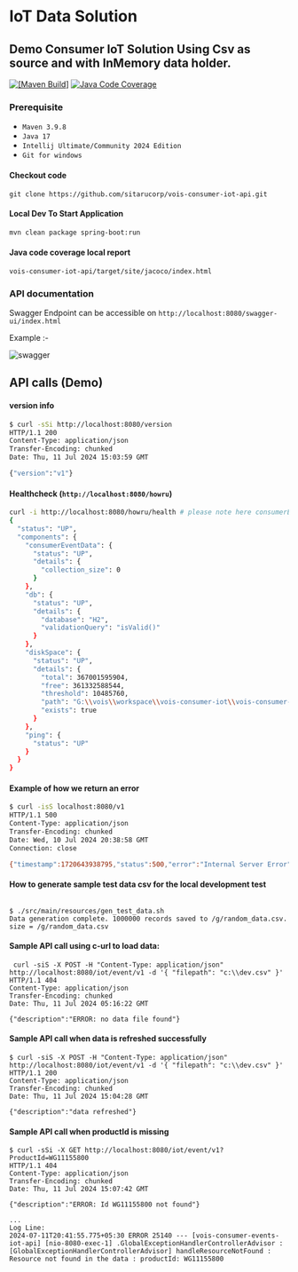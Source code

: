 # IoT Data Solution

## Demo Consumer IoT Solution Using Csv as source and with InMemory data holder.



[![[Maven Build]](https://github.com/sitarucorp/vois-consumer-iot-api/actions/workflows/maven.yml/badge.svg)](https://github.com/sitarucorp/vois-consumer-iot-api/actions/workflows/maven.yml) [![Java Code Coverage](https://github.com/sitarucorp/vois-consumer-iot-api/actions/workflows/deploy-jacoco-report-ghpages.yml/badge.svg)](https://github.com/sitarucorp/vois-consumer-iot-api/actions/workflows/deploy-jacoco-report-ghpages.yml)


### Prerequisite 
* `Maven 3.9.8`
* `Java 17`
* `Intellij Ultimate/Community 2024 Edition`
* `Git for windows`

#### Checkout code
```shell
git clone https://github.com/sitarucorp/vois-consumer-iot-api.git
```
#### Local Dev To Start Application
```bash
mvn clean package spring-boot:run
```
#### Java code coverage local report
`vois-consumer-iot-api/target/site/jacoco/index.html`

### API documentation 
Swagger Endpoint can be accessible on 
```http://localhost:8080/swagger-ui/index.html```

Example :- 

![swagger](doc.png)

## API calls (Demo)

#### version info
```bash
$ curl -sSi http://localhost:8080/version
HTTP/1.1 200
Content-Type: application/json
Transfer-Encoding: chunked
Date: Thu, 11 Jul 2024 15:03:59 GMT

{"version":"v1"}
```
#### Healthcheck (```http://localhost:8080/howru```)
```bash 
curl -i http://localhost:8080/howru/health # please note here consumerEventData shows size of the collection getting loaded in health checks.
{
  "status": "UP",
  "components": {
    "consumerEventData": {
      "status": "UP",
      "details": {
        "collection_size": 0
      }
    },
    "db": {
      "status": "UP",
      "details": {
        "database": "H2",
        "validationQuery": "isValid()"
      }
    },
    "diskSpace": {
      "status": "UP",
      "details": {
        "total": 367001595904,
        "free": 361332588544,
        "threshold": 10485760,
        "path": "G:\\vois\\workspace\\vois-consumer-iot\\vois-consumer-iot-api\\.",
        "exists": true
      }
    },
    "ping": {
      "status": "UP"
    }
  }
}
```
#### Example of how we return an error
```bash
$ curl -isS localhost:8080/v1
HTTP/1.1 500
Content-Type: application/json
Transfer-Encoding: chunked
Date: Wed, 10 Jul 2024 20:38:58 GMT
Connection: close

{"timestamp":1720643938795,"status":500,"error":"Internal Server Error","path":"/v1"}

```

#### How to generate sample test data csv for the local development test
```shell

$ ./src/main/resources/gen_test_data.sh
Data generation complete. 1000000 records saved to /g/random_data.csv. size = /g/random_data.csv

```
#### Sample API call using c-url to load data:
```shell
 curl -siS -X POST -H "Content-Type: application/json" http://localhost:8080/iot/event/v1 -d '{ "filepath": "c:\\dev.csv" }'
HTTP/1.1 404
Content-Type: application/json
Transfer-Encoding: chunked
Date: Thu, 11 Jul 2024 05:16:22 GMT

{"description":"ERROR: no data file found"}
```

#### Sample API call when data is refreshed successfully
```shell
$ curl -siS -X POST -H "Content-Type: application/json" http://localhost:8080/iot/event/v1 -d '{ "filepath": "c:\\dev.csv" }'
HTTP/1.1 200
Content-Type: application/json
Transfer-Encoding: chunked
Date: Thu, 11 Jul 2024 15:04:28 GMT

{"description":"data refreshed"}
```

#### Sample API call when productId is missing
```shell
$ curl -sSi -X GET http://localhost:8080/iot/event/v1?ProductId=WG11155800
HTTP/1.1 404
Content-Type: application/json
Transfer-Encoding: chunked
Date: Thu, 11 Jul 2024 15:07:42 GMT

{"description":"ERROR: Id WG11155800 not found"}

...
Log Line:
2024-07-11T20:41:55.775+05:30 ERROR 25140 --- [vois-consumer-events-iot-api] [nio-8080-exec-1] .GlobalExceptionHandlerControllerAdvisor : [GlobalExceptionHandlerControllerAdvisor] handleResourceNotFound : Resource not found in the data : productId: WG11155800

```
